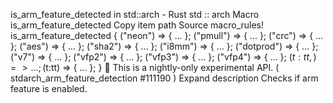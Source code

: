 is_arm_feature_detected in std::arch - Rust
std
::
arch
Macro
is_arm_feature_detected
Copy item path
Source
macro_rules! is_arm_feature_detected {
    ("neon") => { ... };
    ("pmull") => { ... };
    ("crc") => { ... };
    ("aes") => { ... };
    ("sha2") => { ... };
    ("i8mm") => { ... };
    ("dotprod") => { ... };
    ("v7") => { ... };
    ("vfp2") => { ... };
    ("vfp3") => { ... };
    ("vfp4") => { ... };
    ($t:tt,) => { ... };
    ($t:tt) => { ... };
}
🔬
This is a nightly-only experimental API. (
stdarch_arm_feature_detection
#111190
)
Expand description
Checks if
arm
feature is enabled.